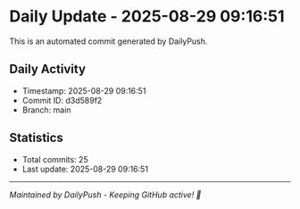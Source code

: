 # Daily Update - 2025-08-29 09:16:51

This is an automated commit generated by DailyPush.

## Daily Activity
- Timestamp: 2025-08-29 09:16:51
- Commit ID: d3d589f2
- Branch: main

## Statistics
- Total commits: 25
- Last update: 2025-08-29 09:16:51

---
*Maintained by DailyPush - Keeping GitHub active! 🚀*
